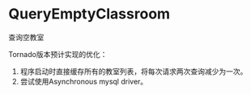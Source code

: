 QueryEmptyClassroom
===================

查询空教室


Tornado版本预计实现的优化：

1. 程序启动时直接缓存所有的教室列表，将每次请求两次查询减少为一次。
2. 尝试使用Asynchronous mysql driver。

